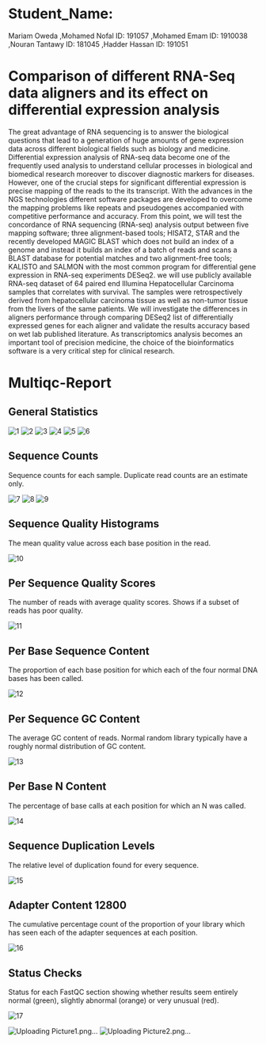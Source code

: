 # Student_Name:
Mariam Oweda 
,Mohamed Nofal  ID: 191057
,Mohamed Emam   ID: 1910038
,Nouran Tantawy ID: 181045
,Hadder Hassan  ID: 191051
# Comparison of different RNA-Seq data aligners and its effect on differential expression analysis 
The great advantage of RNA sequencing is to answer the biological questions that lead to a generation of huge amounts of gene expression data across different biological fields such as biology and medicine. Differential expression analysis of RNA-seq data become one of the frequently used analysis to understand cellular processes in biological and biomedical research moreover to discover diagnostic markers for diseases. However, one of the crucial steps for significant differential expression is precise mapping of the reads to the its transcript. With the advances in the NGS technologies different software packages are developed to overcome the mapping problems like repeats and pseudogenes accompanied with competitive performance and accuracy. From this point, we will test the concordance of RNA sequencing (RNA-seq) analysis output between five mapping software; three alignment-based tools; HISAT2, STAR and the recently developed MAGIC BLAST which does not build an index of a genome and instead it builds an index of a batch of reads and scans a BLAST database for potential matches and two alignment-free tools; KALISTO and SALMON with the most common program for differential gene expression in RNA-seq experiments DESeq2. we will use publicly available RNA-seq dataset of 64 paired end Illumina Hepatocellular Carcinoma samples that correlates with survival. The samples were retrospectively derived from hepatocellular carcinoma tissue as well as non-tumor tissue from the livers of the same patients. We will investigate the differences in aligners performance through comparing DESeq2 list of differentially expressed genes for each aligner and validate the results accuracy based on wet lab published literature. As transcriptomics analysis becomes an important tool of precision medicine, the choice of the bioinformatics software is a very critical step for clinical research. 


# Multiqc-Report

## General Statistics

![1](https://user-images.githubusercontent.com/33230332/75452867-ac03c880-597b-11ea-9db6-84c033840d01.PNG)
![2](https://user-images.githubusercontent.com/33230332/75452906-bb831180-597b-11ea-9923-ad6afd62894a.PNG)
![3](https://user-images.githubusercontent.com/33230332/75452912-bd4cd500-597b-11ea-9e69-4df270942d76.PNG)
![4](https://user-images.githubusercontent.com/33230332/75452913-bf169880-597b-11ea-8368-28e092f15b04.PNG)
![5](https://user-images.githubusercontent.com/33230332/75452915-c047c580-597b-11ea-9b2b-79dfb6dbc53a.PNG)
![6](https://user-images.githubusercontent.com/33230332/75452919-c178f280-597b-11ea-847e-e443e3eeaa08.PNG)

## Sequence Counts
Sequence counts for each sample. Duplicate read counts are an estimate only.

![7](https://user-images.githubusercontent.com/33230332/75452923-c342b600-597b-11ea-8dd8-e3fff29d508e.PNG)
![8](https://user-images.githubusercontent.com/33230332/75452925-c3db4c80-597b-11ea-9631-1ef51a8845e8.PNG)
![9](https://user-images.githubusercontent.com/33230332/75452941-c9d12d80-597b-11ea-8166-55aa4e375f6e.PNG)

## Sequence Quality Histograms
The mean quality value across each base position in the read.

![10](https://user-images.githubusercontent.com/33230332/75452942-ca69c400-597b-11ea-8a06-0b4e9d187b10.PNG)

## Per Sequence Quality Scores 
The number of reads with average quality scores. Shows if a subset of reads has poor quality.

![11](https://user-images.githubusercontent.com/33230332/75452949-cc338780-597b-11ea-8e5d-e6f65318dfbd.PNG)

## Per Base Sequence Content
The proportion of each base position for which each of the four normal DNA bases has been called.

![12](https://user-images.githubusercontent.com/33230332/75452956-cf2e7800-597b-11ea-9118-86c22672f4d8.PNG)

## Per Sequence GC Content 
The average GC content of reads. Normal random library typically have a roughly normal distribution of GC content.

![13](https://user-images.githubusercontent.com/33230332/75452960-d190d200-597b-11ea-9087-45fbaf804358.PNG)

## Per Base N Content 
The percentage of base calls at each position for which an N was called.

![14](https://user-images.githubusercontent.com/33230332/75453220-3ea46780-597c-11ea-9d4a-6c23c97f1df7.PNG)

## Sequence Duplication Levels 
The relative level of duplication found for every sequence.

![15](https://user-images.githubusercontent.com/33230332/75453164-259bb680-597c-11ea-874f-27e320b70710.PNG)

## Adapter Content 12800
The cumulative percentage count of the proportion of your library which has seen each of the adapter sequences at each position.

![16](https://user-images.githubusercontent.com/33230332/75453197-34826900-597c-11ea-98ad-a11d685c5259.PNG)

## Status Checks
Status for each FastQC section showing whether results seem entirely normal (green), slightly abnormal (orange) or very unusual (red).

![17](https://user-images.githubusercontent.com/33230332/75453204-35b39600-597c-11ea-875b-a0a810b54fda.PNG)

![Uploading Picture1.png…]()
![Uploading Picture2.png…]()


